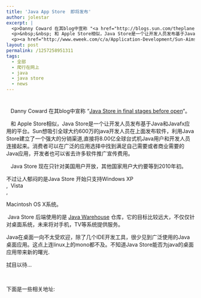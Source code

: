 ```yaml
---
title: 'Java App Store  即将发布'
author: jolestar
excerpt: |
  <p>Danny Coward 在其blog中宣称 "<a href="http://blogs.sun.com/theplanetarium/entry/java_store_readying_to_open" target="_blank">Java Store in final stages before open</a>"。</p>
  <p>&nbsp;&nbsp; 和 Apple Store相似，Java Store是一个让开发人员发布基于Java和Javafx应用的平台。Sun想吸引全球大约600万的java开发人员在上面发布软件，利用<span class="bodytext"><span class="bodytext">Java Store建立了一个强大的分销渠道,直接将8.00亿全球台式机Java用户和开发人员连接起来。消费者可以在广泛的应用选择中找到满足自己需要或者商业需要的Java应用，开发者也可以省去许多软件推广宣传费用。</span></span></p>
  <p><a href="http://www.eweek.com/c/a/Application-Development/Sun-Aims-High-with-Java-Store-310858/" target="_blank"></a></p>
layout: post
permalink: /1257258951311
tags:
  - 全部
  - 爬行在网上
  - java
  - java store
  - news
---
```

# 

   Danny Coward 在其blog中宣称 “[Java Store in final stages before open][1]“。 

 [1]: http://blogs.sun.com/theplanetarium/entry/java_store_readying_to_open

   和 Apple Store相似，Java Store是一个让开发人员发布基于Java和Javafx应用的平台。Sun想吸引全球大约600万的java开发人员在上面发布软件，利用Java Store建立了一个强大的分销渠道,直接将8.00亿全球台式机Java用户和开发人员连接起来。消费者可以在广泛的应用选择中找到满足自己需要或者商业需要的Java应用，开发者也可以省去许多软件推广宣传费用。

   Java Store 现在只针对美国用户开放，其他国家用户大约要等到2010年初。  


不过让人郁闷的是Java Store 开始只支持Windows XP  
,  
Vista  
, 

Macintosh OS X系统。

 Java Store 后端使用的是 [Java Warehouse][2] 仓库，它的目标比较远大，不仅仅针对桌面系统，未来将对手机，TV等系统提供服务。

Java在桌面一向不太受欢迎，除了几个IDE开发工具，很少见到广泛使用的Java桌面应用。这点上连linux上的mono都不及。不知道Java Store能否为java的桌面应用带来新的曙光.

拭目以待…

 

下面是一些相关地址:  








 [2]: http://java.sun.com/warehouse/
